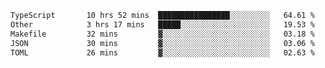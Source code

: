 <!--START_SECTION:waka-->

```txt
TypeScript       10 hrs 52 mins  ████████████████░░░░░░░░░   64.61 %
Other            3 hrs 17 mins   █████░░░░░░░░░░░░░░░░░░░░   19.53 %
Makefile         32 mins         ▓░░░░░░░░░░░░░░░░░░░░░░░░   03.18 %
JSON             30 mins         ▓░░░░░░░░░░░░░░░░░░░░░░░░   03.06 %
TOML             26 mins         ▓░░░░░░░░░░░░░░░░░░░░░░░░   02.63 %
```

<!--END_SECTION:waka-->